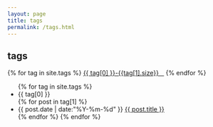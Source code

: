```yaml
---
layout: page
title: tags
permalink: /tags.html
---
```


## tags


<div id='tag_cloud'>
{% for tag in site.tags %}
<a href="#{{ tag[0] }}" title="{{ tag[0] }}" rel="{{ tag[1].size }}">{{ tag[0] }}-{{tag[1].size}}&nbsp;&nbsp;&nbsp;</a>
{% endfor %}
</div>

<ul class="listing">
{% for tag in site.tags %}
  <li class="listing-seperator listing-prefix" id="{{ tag[0] }}">{{ tag[0] }}</li>
{% for post in tag[1] %}
  <li class="listing-item">
  <time datetime="{{ post.date | date:"%Y-%m-%d" }}">{{ post.date | date:"%Y-%m-%d" }}</time>
  <a href="{{ post.url }}" title="{{ post.title }}">{{ post.title }}</a>
  </li>
{% endfor %}
{% endfor %}
</ul>
